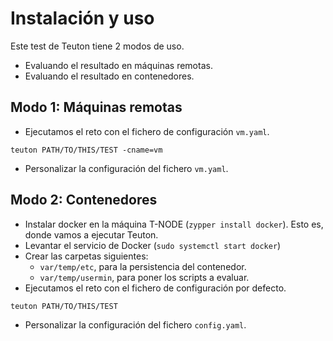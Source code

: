 
# Instalación y uso

Este test de Teuton tiene 2 modos de uso.
* Evaluando el resultado en máquinas remotas.
* Evaluando el resultado en contenedores.

## Modo 1: Máquinas remotas

* Ejecutamos el reto con el fichero de configuración `vm.yaml`.
```
teuton PATH/TO/THIS/TEST -cname=vm
```
* Personalizar la configuración del fichero `vm.yaml`.

## Modo 2: Contenedores

* Instalar docker en la máquina T-NODE (`zypper install docker`). Esto es, donde vamos a ejecutar Teuton.
* Levantar el servicio de Docker (`sudo systemctl start docker`)
* Crear las carpetas siguientes:
    * `var/temp/etc`, para la persistencia del contenedor.
    * `var/temp/usermin`, para poner los scripts a evaluar.
* Ejecutamos el reto con el fichero de configuración por defecto.
```
teuton PATH/TO/THIS/TEST
```
* Personalizar la configuración del fichero `config.yaml`.
